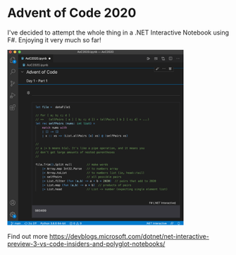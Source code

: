 # Advent of Code 2020

I've decided to attempt the whole thing in a .NET Interactive Notebook using F#. Enjoying it very much so far!

<img src="aoc-screenshot.png" width="400">

Find out more https://devblogs.microsoft.com/dotnet/net-interactive-preview-3-vs-code-insiders-and-polyglot-notebooks/
